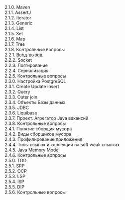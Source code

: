 2.1.0. Maven<br>
2.1.1. AssertJ<br>
2.1.2. Iterator<br>
2.1.3. Generic<br>
2.1.4. List<br>
2.1.5. Set<br>
2.1.6. Map<br>
2.1.7. Tree<br>
2.1.8. Контрольные вопросы<br>
2.2.1. Ввод-вывод<br>
2.2.2. Socket<br>
2.2.3. Логгирование<br>
2.2.4. Сериализация<br>
2.2.5. Контрольные вопросы<br>
2.3.0. Настройка PostgreSQL<br>
2.3.1. Create Update Insert<br>
2.3.2. Query<br>
2.3.3. Outer join<br>
2.3.4. Объекты Базы данных<br>
2.3.5. JDBC<br>
2.3.6. Liquibase<br>
2.3.7. Проект. Агрегатор Java вакансий<br>
2.3.8. Контрольные вопросы<br>
2.4.1. Понятие сборщик мусора<br>
2.4.2. Виды сборщиков мусора<br>
2.4.3. Профилирование приложения<br>
2.4.4. Типы ссылок и коллекции на soft weak ссылках<br>
2.4.5. Java Memory Model<br>
2.4.6. Контрольные вопросы<br>
2.5.0. TDD<br>
2.5.1. SRP<br>
2.5.2. OCP<br>
2.5.3. LSP<br>
2.5.4. ISP<br>
2.5.5. DIP<br>
2.5.6. Контрольные вопросы<br>